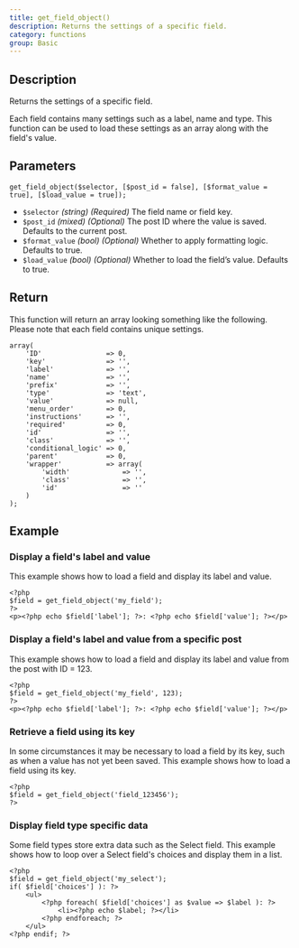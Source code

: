 ```yaml
---
title: get_field_object()
description: Returns the settings of a specific field.
category: functions
group: Basic
---
```


## Description
Returns the settings of a specific field.

Each field contains many settings such as a label, name and type. This function can be used to load these settings as an array along with the field's value.

## Parameters
```
get_field_object($selector, [$post_id = false], [$format_value = true], [$load_value = true]);
```
- `$selector`		*(string)*	*(Required)*	The field name or field key.
- `$post_id`		*(mixed)*	*(Optional)*	The post ID where the value is saved. Defaults to the current post.
- `$format_value`	*(bool)*	*(Optional)*	Whether to apply formatting logic. Defaults to true.
- `$load_value`		*(bool)*	*(Optional)*	Whether to load the field’s value. Defaults to true.

## Return

This function will return an array looking something like the following. Please note that each field contains unique settings.
```
array(
	'ID'				=> 0,
	'key'				=> '',
	'label'				=> '',
	'name'				=> '',
	'prefix'			=> '',
	'type'				=> 'text',
	'value'				=> null,
	'menu_order'		=> 0,
	'instructions'		=> '',
	'required'			=> 0,
	'id'				=> '',
	'class'				=> '',
	'conditional_logic'	=> 0,
	'parent'			=> 0,
	'wrapper'			=> array(
		'width'				=> '',
		'class'				=> '',
		'id'				=> ''
	)
);
```

## Example

### Display a field's label and value
This example shows how to load a field and display its label and value.
```
<?php
$field = get_field_object('my_field');
?>
<p><?php echo $field['label']; ?>: <?php echo $field['value']; ?></p>
```

### Display a field's label and value from a specific post
This example shows how to load a field and display its label and value from the post with ID = 123.
```
<?php
$field = get_field_object('my_field', 123);
?>
<p><?php echo $field['label']; ?>: <?php echo $field['value']; ?></p>
```

### Retrieve a field using its key
In some circumstances it may be necessary to load a field by its key, such as when a value has not yet been saved.
This example shows how to load a field using its key.
```
<?php
$field = get_field_object('field_123456');
?>
```

### Display field type specific data
Some field types store extra data such as the Select field. This example shows how to loop over a Select field's choices and display them in a list.
```
<?php
$field = get_field_object('my_select');
if( $field['choices'] ): ?>
	<ul>
		<?php foreach( $field['choices'] as $value => $label ): ?>
			<li><?php echo $label; ?></li>
		<?php endforeach; ?>
	</ul>
<?php endif; ?>
```